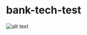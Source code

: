 # bank-tech-test

![alt text](https://travis-ci.org/tsetsova/bank-tech-test.svg?branch=master "Travis Badge")